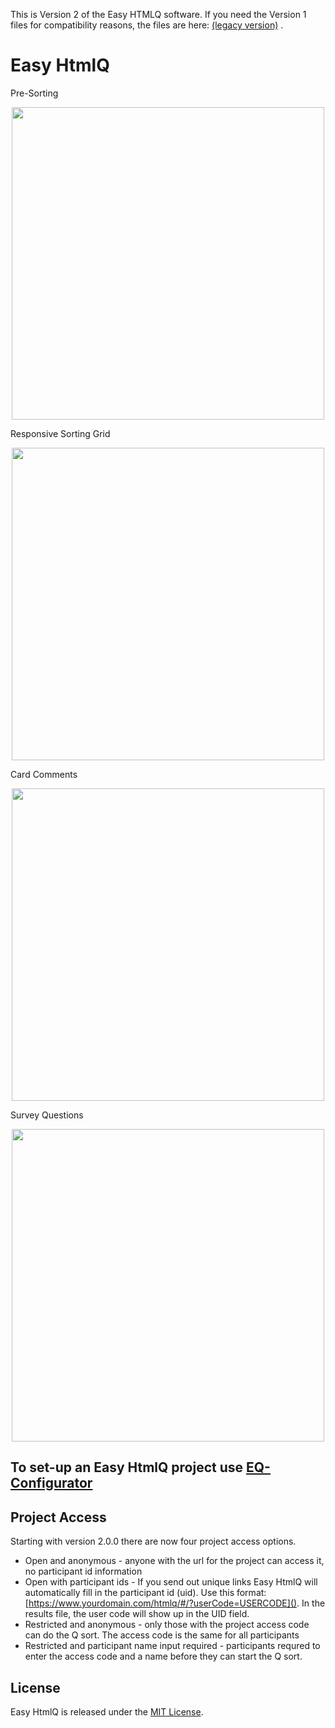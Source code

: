 This is Version 2 of the Easy HTMLQ software. If you need the Version 1 files for compatibility reasons, the files are here: [(legacy version)](https://github.com/shawnbanasick/easy-htmlq-legacy) . 


# Easy HtmlQ

Pre-Sorting
<p align="center">
<img src="https://github.com/shawnbanasick/easy-htmlq/blob/master/readme_assets/eq-presort.png" width="500" />
<p>
  
Responsive Sorting Grid
<p align="center">
<img src="https://github.com/shawnbanasick/easy-htmlq/raw/master/readme_assets/eq-soring.png" width="500" />
<p>
  

Card Comments
<p align="center">
<img src="https://github.com/shawnbanasick/easy-htmlq/blob/master/readme_assets/eq-card-comments.png" width="500" />
<p>
  
Survey Questions  
<p align="center">
<img src="https://github.com/shawnbanasick/easy-htmlq/blob/master/readme_assets/eq-survey.png" width="500" />
<p>

## To set-up an Easy HtmlQ project use [EQ-Configurator](https://github.com/shawnbanasick/eq_configurator)


## Project Access 
Starting with version 2.0.0 there are now four project access options. 
* Open and anonymous - anyone with the url for the project can access it, no participant id information
* Open with participant ids - If you send out unique links Easy HtmlQ will automatically fill in the participant id (uid). Use this format: [https://www.yourdomain.com/htmlq/#/?userCode=USERCODE](). In the results file, the user code will show up in the UID field. 
* Restricted and anonymous - only those with the project access code can do the Q sort. The access code is the same for all participants
* Restricted and participant name input required - participants requred to enter the access code and a name before they can start the Q sort.




## License

Easy HtmlQ is released under the [MIT License](http://www.opensource.org/licenses/MIT).
